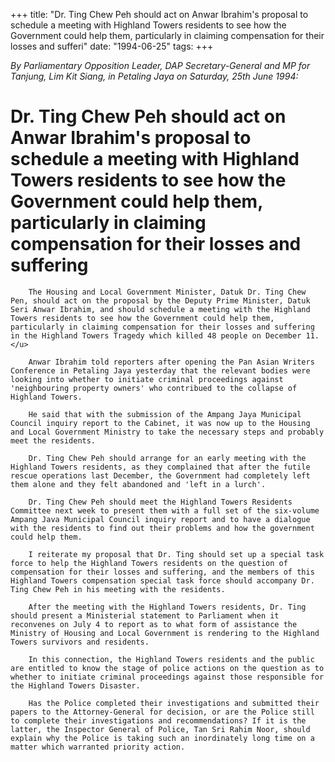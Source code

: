 +++ 
title: "Dr. Ting Chew Peh should act on Anwar Ibrahim's proposal to schedule a meeting with Highland Towers residents to see how the Government could help them, particularly in claiming compensation for their losses and sufferi"
date: "1994-06-25"
tags:
+++

_By Parliamentary Opposition Leader, DAP Secretary-General and MP for Tanjung, Lim Kit Siang, in Petaling Jaya on Saturday, 25th June 1994:_

# Dr. Ting Chew Peh should act on Anwar Ibrahim's proposal to schedule a meeting with Highland Towers residents to see how the Government could help them, particularly in claiming compensation for their losses and suffering

		The Housing and Local Government Minister, Datuk Dr. Ting Chew Pen, should act on the proposal by the Deputy Prime Minister, Datuk Seri Anwar Ibrahim, and should schedule a meeting with the Highland Towers residents to see how the Government could help them, particularly in claiming compensation for their losses and suffering in the Highland Towers Tragedy which killed 48 people on December 11.</u>

		Anwar Ibrahim told reporters after opening the Pan Asian Writers Conference in Petaling Jaya yesterday that the relevant bodies were looking into whether to initiate criminal proceedings against 'neighbouring property owners' who contribued to the collapse of Highland Towers.

		He said that with the submission of the Ampang Jaya Municipal Council inquiry report to the Cabinet, it was now up to the Housing and Local Government Ministry to take the necessary steps and probably meet the residents.

		Dr. Ting Chew Peh should arrange for an early meeting with the Highland Towers residents, as they complained that after the futile rescue operations last December, the Government had completely left them alone and they felt abandoned and 'left in a lurch'.	

		Dr. Ting Chew Peh should meet the Highland Towers Residents Committee next week to present them with a full set of the six-volume Ampang Java Municipal Council inquiry report and to have a dialogue with the residents to find out their problems and how the government could help them.

		I reiterate my proposal that Dr. Ting should set up a special task force to help the Highland Towers residents on the question of compensation for their losses and suffering, and the members of this Highland Towers compensation special task force should accompany Dr. Ting Chew Peh in his meeting with the residents.

		After the meeting with the Highland Towers residents, Dr. Ting should present a Ministerial statement to Parliament when it reconvenes on July 4 to report as to what form of assistance the Ministry of Housing and Local Government is rendering to the Highland Towers survivors and residents.

		In this connection, the Highland Towers residents and the public are entitled to know the stage of police actions on the question as to whether to initiate criminal proceedings against those responsible for the Highland Towers Disaster.

		Has the Police completed their investigations and submitted their papers to the Attorney-General for decision, or are the Police still to complete their investigations and recommendations? If it is the latter, the Inspector General of Police, Tan Sri Rahim Noor, should explain why the Police is taking such an inordinately long time on a matter which warranted priority action.
 
